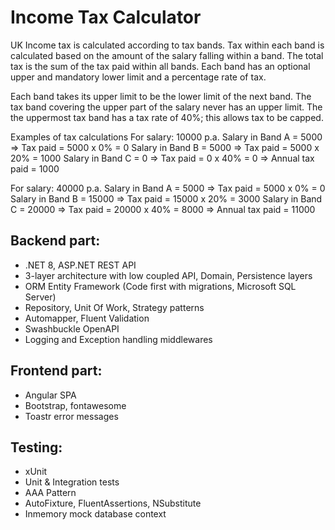 # Income Tax Calculator
UK Income tax is calculated according to tax bands. Tax within each band is 
calculated based on the amount of the salary falling within a band. The total tax is 
the sum of the tax paid within all bands. Each band has an optional upper and 
mandatory lower limit and a percentage rate of tax. 

Each band takes its upper limit to be the lower limit of the next band. The tax band 
covering the upper part of the salary never has an upper limit. The 
the uppermost tax band has a tax rate of 40%; this allows tax to be capped. 

Examples of tax calculations 
For salary: 10000 p.a. 
 Salary in Band A = 5000 => Tax paid = 5000 x 0% = 0 
 Salary in Band B = 5000 => Tax paid = 5000 x 20% = 1000 
 Salary in Band C = 0 => Tax paid = 0 x 40% = 0 
 => Annual tax paid = 1000 
 
For salary: 40000 p.a. 
 Salary in Band A = 5000 => Tax paid = 5000 x 0% = 0 
 Salary in Band B = 15000 => Tax paid = 15000 x 20% = 3000 
 Salary in Band C = 20000 => Tax paid = 20000 x 40% = 8000 
 => Annual tax paid = 11000

## Backend part: 
* .NET 8, ASP.NET REST API
* 3-layer architecture with low coupled API, Domain, Persistence layers
* ORM Entity Framework (Code first with migrations, Microsoft SQL Server)
* Repository, Unit Of Work, Strategy patterns
* Automapper, Fluent Validation
* Swashbuckle OpenAPI
* Logging and Exception handling middlewares

## Frontend part:
* Angular SPA
* Bootstrap, fontawesome
* Toastr error messages

## Testing:
* xUnit
* Unit & Integration tests
* AAA Pattern
* AutoFixture, FluentAssertions, NSubstitute
* Inmemory mock database context
